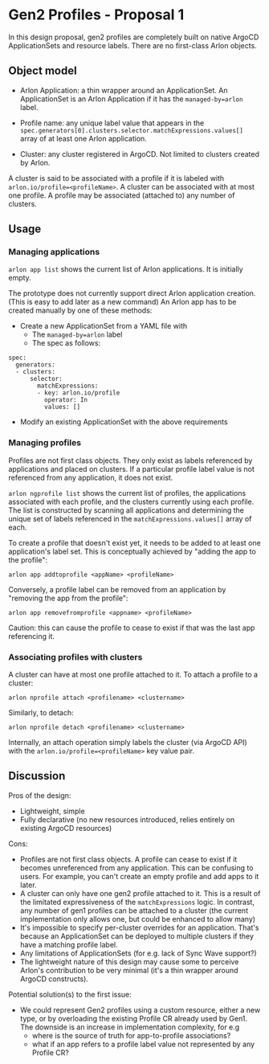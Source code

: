 # Gen2 Profiles - Proposal 1

In this design proposal, gen2 profiles are completely built on native
ArgoCD ApplicationSets and resource labels. There are no first-class
Arlon objects.

## Object model

* Arlon Application: a thin wrapper around an ApplicationSet.
  An ApplicationSet is an Arlon Application if it has the `managed-by=arlon` label.

* Profile name: any unique label value that appears in the `spec.generators[0].clusters.selector.matchExpressions.values[]`
  array of at least one Arlon application.

* Cluster: any cluster registered in ArgoCD. Not limited to clusters created by Arlon.

A cluster is said to be associated with a profile if it is labeled with `arlon.io/profile=<profileName>`.
A cluster can be associated with at most one profile. A profile may be associated (attached to) any number of clusters.

## Usage

### Managing applications

`arlon app list` shows the current list of Arlon applications.
It is initially empty.

The prototype does not currently support direct Arlon application creation.
(This is easy to add later as a new command)
An Arlon app has to be created manually by one of these methods:
- Create a new ApplicationSet from a YAML file with
  - The `managed-by=arlon` label
  - The spec as follows:
```
spec:
  generators:
  - clusters:
      selector:
        matchExpressions:
        - key: arlon.io/profile
          operator: In
          values: []
```
- Modify an existing ApplicationSet with the above requirements

### Managing profiles

Profiles are not first class objects. They only exist as labels referenced
by applications and placed on clusters. If a particular profile label value is not referenced from
any application, it does not exist.

`arlon ngprofile list` shows the current list of profiles, the applications
associated with each profile, and the clusters currently using each profile.
The list is constructed
by scanning all applications and determining the unique set of labels
referenced in the `matchExpressions.values[]` array of each.

To create a profile that doesn't exist yet, it needs to be added to at least
one application's label set. This is conceptually achieved by "adding the app to the profile":

`arlon app addtoprofile <appName> <profileName>`

Conversely, a profile label can be removed from an application by
"removing the app from the profile":

`arlon app removefromprofile <appname> <profileName>`

Caution: this can cause the profile to cease to exist if that was the last app referencing it.

### Associating profiles with clusters

A cluster can have at most one profile attached to it.
To attach a profile to a cluster:

`arlon nprofile attach <profilename> <clustername>`

Similarly, to detach:

`arlon nprofile detach <profilename> <clustername>`

Internally, an attach operation simply labels the cluster (via ArgoCD API)
with the `arlon.io/profile=<profileName>` key value pair.

## Discussion

Pros of the design:
* Lightweight, simple
* Fully declarative (no new resources introduced, relies entirely on existing ArgoCD resources)

Cons:
* Profiles are not first class objects. A profile can cease to exist if it
  becomes unreferenced from any application. This can be confusing to users.
  For example, you can't create an empty profile and add apps to it later.
* A cluster can only have one gen2 profile attached to it. This is a result
  of the limitated expressiveness of the `matchExpressions` logic.
  In contrast, any number of gen1 profiles can be attached to a cluster
  (the current implementation only allows one, but could be enhanced to allow many)
* It's impossible to specify per-cluster overrides for an application.
  That's because an ApplicationSet can be deployed to multiple clusters if
  they have a matching profile label.
* Any limitations of ApplicationSets (for e.g. lack of Sync Wave support?)
* The lightweight nature of this design may cause some to perceive Arlon's
  contribution to be very minimal (it's a thin wrapper around ArgoCD constructs).

Potential solution(s) to the first issue:
* We could represent Gen2 profiles using a custom resource, either a new type, or by overloading
  the existing Profile CR already used by Gen1. The downside is an increase
  in implementation complexity, for e.g
  * where is the source of truth for app-to-profile associations?
  * what if an app refers to a profile label value not represented by any Profile CR?
